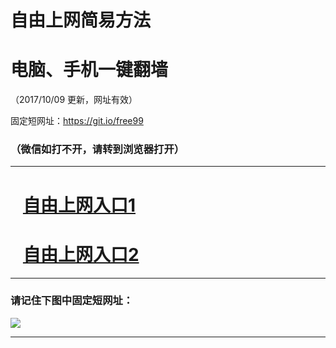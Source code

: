 ﻿# 自由上网简易方法

# 电脑、手机一键翻墙

（2017/10/09 更新，网址有效）

固定短网址：https://git.io/free99

### （微信如打不开，请转到浏览器打开）


***





# &nbsp;&nbsp; <a href="http://ft2952413116.fwq-tz-1001.info/fwqtz01.html?t=100900111140 " target="_blank">自由上网入口1</a>
# &nbsp;&nbsp; <a href="http://ft2803813764.fwq-tz-1002.info/fwqtz02.html?t=100900126612 " target="_blank">自由上网入口2</a>
***

### 请记住下图中固定短网址：

<img src="https://s3-us-west-2.amazonaws.com/fwq-1001/yjfq-20170905okok.png" /> 


***

